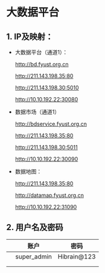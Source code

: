 # 大数据平台

## 1. IP及映射：

- 大数据平台（通道1）：

  http://bd.fyust.org.cn

  http://211.143.198.35:80

  
  
  http://211.143.198.30:5010
  
  http://10.10.192.22:30080



- 数据市场（通道1）

  http://bdservice.fyust.org.cn

  http://211.143.198.35:80

  

  http://211.143.198.30:5011

  http://10.10.192.22:30090

  

- 数据地图：

  http://211.143.198.35:80

  http://datamap.fyust.org.cn

  http://10.10.192.22:31090

## 2. 用户名及密码

|      | 账户        | 密码        |
| ---- | ----------- | ----------- |
|      | super_admin | Hibrain@123 |
|      |             |             |
|      |             |             |

